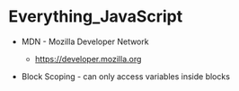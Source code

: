 # Everything_JavaScript

- MDN - Mozilla Developer Network

  - https://developer.mozilla.org

- Block Scoping - can only access variables inside blocks
